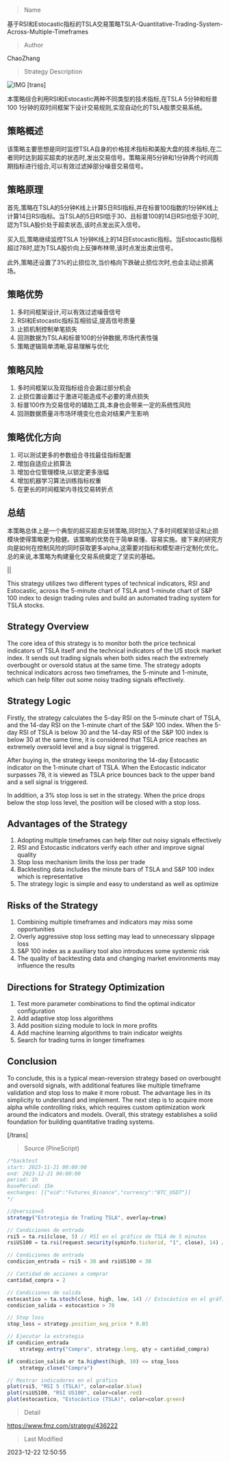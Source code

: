 
> Name

基于RSI和Estocastic指标的TSLA交易策略TSLA-Quantitative-Trading-System-Across-Multiple-Timeframes

> Author

ChaoZhang

> Strategy Description

![IMG](https://www.fmz.com/upload/asset/11f106c662ba999a7e7.png)
[trans]

本策略综合利用RSI和Estocastic两种不同类型的技术指标,在TSLA 5分钟和标普100 1分钟的双时间框架下设计交易规则,实现自动化的TSLA股票交易系统。

## 策略概述

该策略主要思想是同时监控TSLA自身的价格技术指标和美股大盘的技术指标,在二者同时达到超买超卖的状态时,发出交易信号。策略采用5分钟和1分钟两个时间周期指标进行组合,可以有效过滤掉部分噪音交易信号。 

## 策略原理

首先,策略在TSLA的5分钟K线上计算5日RSI指标,并在标普100指数的1分钟K线上计算14日RSI指标。当TSLA的5日RSI低于30、且标普100的14日RSI也低于30时,認为TSLA股价处于超卖状态,该时点发出买入信号。

买入后,策略继续监控TSLA 1分钟K线上的14日Estocastic指标。当Estocastic指标超过78时,認为TSLA股价向上反弹布林带,该时点发出卖出信号。

此外,策略还设置了3%的止损位次,当价格向下跌破止损位次时,也会主动止损离场。

## 策略优势

1. 多时间框架设计,可以有效过滤噪音信号
2. RSI和Estocastic指标互相验证,提高信号质量 
3. 止损机制控制单笔损失
4. 回测数据为TSLA和标普100的分钟数据,市场代表性强
5. 策略逻辑简单清晰,容易理解与优化

## 策略风险

1. 多时间框架以及双指标组合会漏过部分机会
2. 止损位置设置过于激进可能造成不必要的滑点损失
3. 标普100作为交易信号的辅助工具,本身也会带来一定的系统性风险
4. 回测数据质量과市场环境变化也会对结果产生影响

## 策略优化方向 

1. 可以测试更多的参数组合寻找最佳指标配置
2. 增加自适应止损算法
3. 增加仓位管理模块,以锁定更多涨幅
4. 增加机器学习算法训练指标权重
5. 在更长的时间框架内寻找交易转折点

## 总结

本策略总体上是一个典型的超买超卖反转策略,同时加入了多时间框架验证和止损模块使得策略更为稳健。该策略的优势在于简单易懂、容易实施。接下来的研究方向是如何在控制风险的同时获取更多alpha,这需要对指标和模型进行定制化优化。总的来说,本策略为构建量化交易系统奠定了坚实的基础。

||

 
This strategy utilizes two different types of technical indicators, RSI and Estocastic, across the 5-minute chart of TSLA and 1-minute chart of S&P 100 index to design trading rules and build an automated trading system for TSLA stocks.
 
## Strategy Overview
 
The core idea of this strategy is to monitor both the price technical indicators of TSLA itself and the technical indicators of the US stock market index. It sends out trading signals when both sides reach the extremely overbought or oversold status at the same time. The strategy adopts technical indicators across two timeframes, the 5-minute and 1-minute, which can help filter out some noisy trading signals effectively.
  
## Strategy Logic
 
Firstly, the strategy calculates the 5-day RSI on the 5-minute chart of TSLA, and the 14-day RSI on the 1-minute chart of the S&P 100 index. When the 5-day RSI of TSLA is below 30 and the 14-day RSI of the S&P 100 index is below 30 at the same time, it is considered that TSLA price reaches an extremely oversold level and a buy signal is triggered.
 
After buying in, the strategy keeps monitoring the 14-day Estocastic indicator on the 1-minute chart of TSLA. When the Estocastic indicator surpasses 78, it is viewed as TSLA price bounces back to the upper band and a sell signal is triggered.
 
In addition, a 3% stop loss is set in the strategy. When the price drops below the stop loss level, the position will be closed with a stop loss. 
 
## Advantages of the Strategy
 
1. Adopting multiple timeframes can help filter out noisy signals effectively
2. RSI and Estocastic indicators verify each other and improve signal quality
3. Stop loss mechanism limits the loss per trade  
4. Backtesting data includes the minute bars of TSLA and S&P 100 index which is representative
5. The strategy logic is simple and easy to understand as well as optimize

## Risks of the Strategy

1. Combining multiple timeframes and indicators may miss some opportunities 
2. Overly aggressive stop loss setting may lead to unnecessary slippage loss
3. S&P 100 index as a auxiliary tool also introduces some systemic risk 
4. The quality of backtesting data and changing market environments may influence the results

## Directions for Strategy Optimization

1. Test more parameter combinations to find the optimal indicator configuration
2. Add adaptive stop loss algorithms 
3. Add position sizing module to lock in more profits
4. Add machine learning algorithms to train indicator weights
5. Search for trading turns in longer timeframes 

## Conclusion

To conclude, this is a typical mean-reversion strategy based on overbought and oversold signals, with additional features like multiple timeframe validation and stop loss to make it more robust. The advantage lies in its simplicity to understand and implement. The next step is to acquire more alpha while controlling risks, which requires custom optimization work around the indicators and models. Overall, this strategy establishes a solid foundation for building quantitative trading systems.

[/trans]



> Source (PineScript)

``` javascript
/*backtest
start: 2023-11-21 00:00:00
end: 2023-12-21 00:00:00
period: 1h
basePeriod: 15m
exchanges: [{"eid":"Futures_Binance","currency":"BTC_USDT"}]
*/

//@version=5
strategy("Estrategia de Trading TSLA", overlay=true)

// Condiciones de entrada
rsi5 = ta.rsi(close, 5) // RSI en el gráfico de TSLA de 5 minutos
rsiUS100 = ta.rsi(request.security(syminfo.tickerid, "1", close), 14) // RSI en el gráfico de US100 de 1 minuto

// Condiciones de entrada
condicion_entrada = rsi5 < 30 and rsiUS100 < 30

// Cantidad de acciones a comprar
cantidad_compra = 2

// Condiciones de salida
estocastico = ta.stoch(close, high, low, 14) // Estocástico en el gráfico de TSLA de 1 minuto
condicion_salida = estocastico > 78

// Stop loss
stop_loss = strategy.position_avg_price * 0.03

// Ejecutar la estrategia
if condicion_entrada
    strategy.entry("Compra", strategy.long, qty = cantidad_compra)

if condicion_salida or ta.highest(high, 10) <= stop_loss
    strategy.close("Compra")

// Mostrar indicadores en el gráfico
plot(rsi5, "RSI 5 (TSLA)", color=color.blue)
plot(rsiUS100, "RSI US100", color=color.red)
plot(estocastico, "Estocástico (TSLA)", color=color.green)


```

> Detail

https://www.fmz.com/strategy/436222

> Last Modified

2023-12-22 12:50:55
